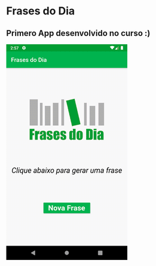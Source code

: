 # Frases do Dia

## Primero App desenvolvido no curso :)

![Frases do Dia](../assets/images/app1.gif)
